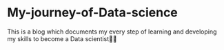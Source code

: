 # My-journey-of-Data-science
This is a blog which documents my every step of learning and developing my skills to become a Data scientist🐱‍👤
